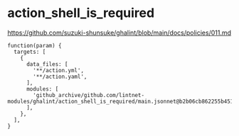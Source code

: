 # action_shell_is_required

https://github.com/suzuki-shunsuke/ghalint/blob/main/docs/policies/011.md

```jsonnet
function(param) {
  targets: [
    {
      data_files: [
        '**/action.yml',
        '**/action.yaml',
      ],
      modules: [
        'github_archive/github.com/lintnet-modules/ghalint/action_shell_is_required/main.jsonnet@b2b06cb862255b4516ee33cd328718186393878d:v0.1.0',
      ],
    },
  ],
}
```
